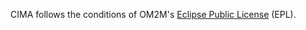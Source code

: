 CIMA follows the conditions of OM2M's [Eclipse Public License](https://www.eclipse.org/legal/epl-v10.html) (EPL).
